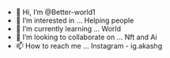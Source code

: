 - 👋 Hi, I’m @Better-world1
- 👀 I’m interested in ... Helping people 
- 🌱 I’m currently learning ... World 
- 💞️ I’m looking to collaborate on ... Nft and Ai
- 📫 How to reach me ... Instagram - ig.akashg

<!---
Better-world1/Better-world1 is a ✨ special ✨ repository because its `README.md` (this file) appears on your GitHub profile.
You can click the Preview link to take a look at your changes.
--->
